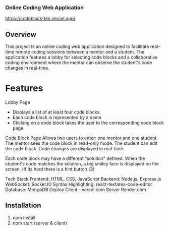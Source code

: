 ### Online Coding Web Application
https://codeblock-ten.vercel.app/

## Overview
This project is an online coding web application designed to facilitate real-time remote coding sessions between a mentor and a student. The application features a lobby for selecting code blocks and a collaborative coding environment where the mentor can observe the student's code changes in real-time.

# Features
Lobby Page

- Displays a list of at least four code blocks.
- Each code block is represented by a name 
- Clicking on a code block takes the user to the corresponding code block page.
  
Code Block Page
Allows two users to enter: one mentor and one student.
The mentor sees the code block in read-only mode.
The student can edit the code block. Code changes are displayed in real-time. 

Each code block may have a different "solution" defined.
When the student's code matches the solution, a big smiley face is displayed on the screen.
(If its hard there is a hint button 😉)

Tech Stack
Frontend: HTML, CSS, JavaScript
Backend: Node.js, Express.js
WebSocket: Socket.IO
Syntax Highlighting: react-textarea-code-editor
Database: MongoDB 
Deploy
Client - vercel.com
Server Render.com

## Installation
1. npm install
2. npm start (server & client)
